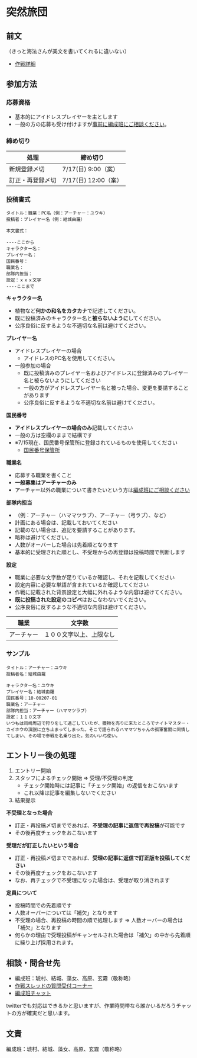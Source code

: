 # 突然旅団

## 前文

（きっと海法さんが美文を書いてくれるに違いない）

- [作戦詳細](https://www.dropbox.com/s/2g411vskkalnelp/%E2%97%8B%E3%82%B5%E3%83%89%E3%83%B3%E3%83%96%E3%83%AA%E3%82%B2%E3%82%A4%E3%83%89%E3%80%80%E3%83%8A%E3%82%AC%E3%82%B7%E3%83%8E%E3%83%BB%E3%82%B7%E3%82%BF%E3%83%A9%E6%95%91%E5%87%BA%E4%BD%9C%E6%88%A6.txt?dl=0)

## 参加方法

### 応募資格

- 基本的にアイドレスプレイヤーを主とします
- 一般の方の応募も受け付けますが[事前に編成班にご相談ください](#相談・問合せ先)。

### 締め切り

処理				| 締め切り
--------------	| ---------------
新規登録〆切		| 7/17(日) 9:00（案）
訂正・再登録〆切	| 7/17(日) 12:00（案）

### 投稿書式

```
タイトル：職業：PC名（例：アーチャー：ユウキ）
投稿者：プレイヤー名（例：結城由羅）

本文書式：

----ここから
キャラクター名：
プレイヤー名：
国民番号：
職業名：
部隊内担当：
設定：ｘｘｘ文字
----ここまで
```


**キャラクター名**

- 植物など**何かの和名をカタカナ**で記述してください。
- 既に投稿済みのキャラクター名と**被らないように**してください。
- 公序良俗に反するような不適切な名前は避けてください。

**プレイヤー名**

- アイドレスプレイヤーの場合
	- アイドレスのPC名を使用してください。
- 一般参加の場合
	- 既に投稿済みのプレイヤー名およびアイドレスに登録済みのプレイヤー名と被らないようにしてください
	- 一般の方がアイドレスプレイヤー名と被った場合、変更を要請することがあります
	- 公序良俗に反するような不適切な名前は避けてください。


**国民番号**

- **アイドレスプレイヤーの場合のみ**記載してください
- 一般の方は空欄のままで結構です
- ※7/15現在、国民番号保管所に登録されているものを使用してください
	- [国民番号保管所](http://wiki.fdiary.net/IdressNo/)


**職業名**

- 応募する職業を書くこと
- **一般募集はアーチャーのみ**
- アーチャー以外の職業について書きたいという方は[編成班にご相談ください](#相談・問合せ先)


**部隊内担当**

- （例：アーチャー（ハママツラブ）、アーチャー（弓ラブ）、など）
- 計画にある場合は、記載しておいてください
- 記載のない場合は、追記を要請することがあります。
- 略称は避けてください。
- 人数がオーバーした場合は先着順となります
- 基本的に受理された順とし、不受理からの再登録は投稿時間で判断します

**設定**

- 職業に必要な文字数が足りているか確認し、それを記載してください
- 設定内容に必要な単語が含まれているか確認してください
- 作戦に記載された背景設定と大幅に外れるような内容は避けてください。
- **既に投稿された設定のコピペ**はおこなわないでください。
- 公序良俗に反するような不適切な内容は避けてください。

職業  | 文字数
----- | -----
アーチャー | １００文字以上、上限なし

### サンプル

```
タイトル：アーチャー：ユウキ
投稿者名：結城由羅

キャラクター名：ユウキ
プレイヤー名：結城由羅
国民番号：10-00207-01
職業名：アーチャー
部隊内担当：アーチャー（ハママツラブ）
設定：１１０文字
いつもは岡崎周辺で狩りをして過ごしていたが、獲物を売りに来たところでナイトマスター・カイホウの演説に立ち止まってしまった。そこで語られるハママツちゃんの孤軍奮闘に同情してしまい、その場で参戦を名乗り出た。気のいい弓使い。
```

## エントリー後の処理

1. エントリー開始
2. スタッフによるチェック開始 => 受理/不受理の判定
	- チェック開始時には記事に「チェック開始」の返信をおこないます
	- これ以降は記事を編集しないでください
3. 結果提示

**不受理となった場合**

- 訂正・再投稿〆切までであれば、**不受理の記事に返信で再投稿**が可能です
- その後再度チェックをおこないます

**受理だが訂正したいという場合**

- 訂正・再投稿〆切までであれば、**受理の記事に返信で訂正版を投稿してください**
- その後再度チェックをおこないます
- なお、再チェックで不受理になった場合は、受理が取り消されます

**定員について**

- 投稿時間での先着順です
- 人数オーバーについては「補欠」となります
- 不受理の場合、再投稿の時間の順で処理します => 人数オーバーの場合は「補欠」となります
- 何らかの理由で受理投稿がキャンセルされた場合は「補欠」の中から先着順に繰り上げ採用されます。


## 相談・問合せ先

- 編成班：琥村、結城、藻女、高原、玄霧（敬称略）
- [作戦スレッドの質問受付コーナー](http://cwtg.jp/bbs3/nisetre.cgi?no=7797)
- [編成班チャット](http://nyanking.pun.jp/yadchat/kenranchat.cgi?room=402)

twitterでも対応はできるかと思いますが、作業時間帯なら誰かいるだろうチャットの方が確実だと思います。


## 文責

編成班：琥村、結城、藻女、高原、玄霧（敬称略）
